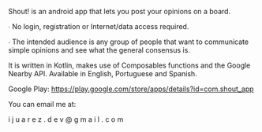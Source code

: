 Shout! is an android app that lets you post your opinions on a board.

∙ No login, registration or Internet/data access required.

∙ The intended audience is any group of people that want to communicate simple opinions and see what the general consensus is.

It is written in Kotlin, makes use of Composables functions and the Google Nearby API.
Available in English, Portuguese and Spanish.

Google Play: https://play.google.com/store/apps/details?id=com.shout_app

You can email me at:

i j u a r e z . d e v @ g m a i l . c o m

